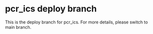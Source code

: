 # pcr_ics deploy branch

This is the deploy branch for pcr_ics. For more details, please switch to main branch.

